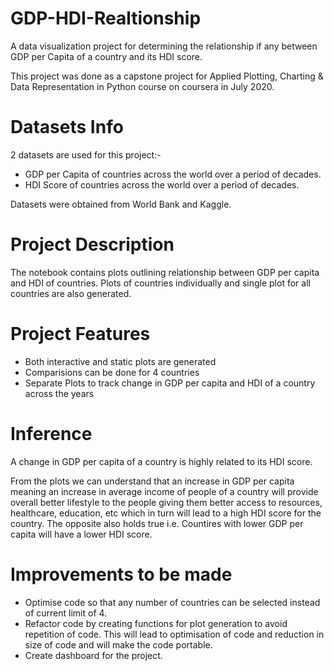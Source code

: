 # GDP-HDI-Realtionship
A data visualization project for determining the relationship if any between GDP per Capita of a country and its HDI score.

This project was done as a capstone project for Applied Plotting, Charting & Data Representation in Python course on coursera in July 2020. 

# Datasets Info
2 datasets are used for this project:-
- GDP per Capita of countries across the world over a period of decades.
- HDI Score of countries across the world over a period of decades.

Datasets were obtained from World Bank and Kaggle.

# Project Description
The notebook contains plots outlining relationship between GDP per capita and HDI of countries. Plots of countries individually and single plot for all countries are also generated.

# Project Features
- Both interactive and static plots are generated
- Comparisions can be done for 4 countries
- Separate Plots to track change in GDP per capita and HDI of a country across the years

# Inference 
A change in GDP per capita of a country is highly related to its HDI score. 

From the plots we can understand that an increase in GDP per capita meaning an increase in average income of people of a country will provide overall better lifestyle to the people giving them better access to resources, healthcare, education, etc which in turn will lead to a high HDI score for the country. The opposite also holds true i.e. Countires with lower GDP per capita will have a lower HDI score.

# Improvements to be made
- Optimise code so that any number of countries can be selected instead of current limit of 4.
- Refactor code by creating functions for plot generation to avoid repetition of code. This will lead to optimisation of code and reduction in size of code and will make the code portable.
- Create dashboard for the project.